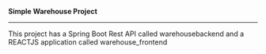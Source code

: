 <b>Simple Warehouse Project</b>
<hr>
This project has a Spring Boot Rest API called warehousebackend and a REACTJS application called warehouse_frontend


